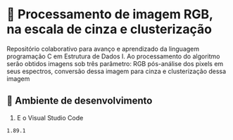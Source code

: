 # 📄 Processamento de imagem RGB, na escala de cinza e clusterização
Repositório colaborativo para avanço e aprendizado da linguagem programação C em Estrutura de Dados I.
Ao processamento do algoritmo serão obtidos imagens sob três parâmetro: RGB pós-análise dos pixels em seus espectros,
conversão dessa imagem para cinza e clusterização dessa imagem

## :link: Ambiente de desenvolvimento
1. E o Visual Studio Code
```
1.89.1
```
